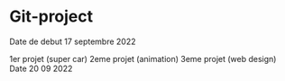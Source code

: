 # Git-project
Date de debut 17 septembre 2022

1er projet (super car)
2eme projet (animation)
3eme projet (web design)
Date 20 09 2022
